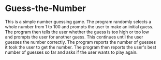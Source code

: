 # Guess-the-Number

This is a simple number guessing game. The program randomly selects a whole number from 1 to 100 and prompts the user to make an initial guess. The program then tells the user whether the guess is too high or too low and prompts the user for another guess. This continues until the user guesses the number correctly. The program reports the number of guesses it took the user to get the number. The program then reports the user's best number of guesses so far and asks if the user wants to play again.
